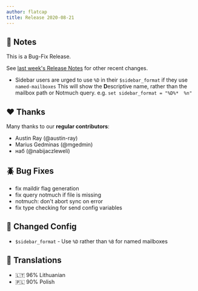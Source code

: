 ```yaml
---
author: flatcap
title: Release 2020-08-21
---
```


## :book: Notes

This is a Bug-Fix Release.

See [last week's Release Notes](https://github.com/neomutt/neomutt/releases/tag/20200814) for other recent changes.

- Sidebar users are urged to use `%D` in their `$sidebar_format` if they use `named-mailboxes`
  This will show the **D**escriptive name, rather than the mailbox path or Notmuch query.
  e.g. `set sidebar_format = "%D%*  %n"`

## :heart: Thanks

Many thanks to our **regular contributors**:

- Austin Ray (@austin-ray)
- Marius Gedminas (@mgedmin)
- наб (@nabijaczleweli)

## :beetle: Bug Fixes

- fix maildir flag generation
- fix query notmuch if file is missing
- notmuch: don't abort sync on error
- fix type checking for send config variables

## :wrench: Changed Config

- `$sidebar_format` - Use `%D` rather than `%B` for named mailboxes

## :black_flag: Translations

- :lithuania: 96% Lithuanian
- :poland: 90% Polish

